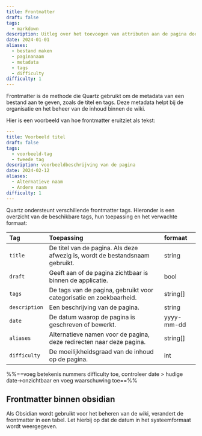 ```yaml
---
title: Frontmatter
draft: false
tags:
  - markdown
description: Uitleg over het toevoegen van attributen aan de pagina door middel van Frontmatter.
date: 2024-01-01
aliases:
  - bestand maken
  - paginanaam
  - metadata
  - tags
  - difficulty
difficulty: 1
---
```

Frontmatter is de methode die Quartz gebruikt om de metadata van een bestand aan te geven, zoals de titel en tags. Deze metadata helpt bij de organisatie en het beheer van de inhoud binnen de wiki.

Hier is een voorbeeld van hoe frontmatter eruitziet als tekst:

```yaml
---
title: Voorbeeld titel
draft: false
tags:
  - voorbeeld-tag
  - tweede tag
description: voorbeeldbeschrijving van de pagina
date: 2024-02-12
aliases: 
  - Alternatieve naam
  - Andere naam
difficulty: 1
---
```

Quartz ondersteunt verschillende frontmatter tags. Hieronder is een overzicht van de beschikbare tags, hun toepassing en het verwachte formaat:

| **Tag**       | **Toepassing**                                                               | **formaat** |
| :------------ | :--------------------------------------------------------------------------- | :---------- |
| `title`       | De titel van de pagina. Als deze afwezig is, wordt de bestandsnaam gebruikt. | string      |
| `draft`       | Geeft aan of de pagina zichtbaar is binnen de applicatie.                    | bool        |
| `tags`        | De tags van de pagina, gebruikt voor categorisatie en zoekbaarheid.          | string\[\]  |
| `description` | Een beschrijving van de pagina.                                              | string      |
| `date`        | De datum waarop de pagina is geschreven of bewerkt.                          | yyyy-mm-dd  |
| `aliases`     | Alternatieve namen voor de pagina, deze redirecten naar deze pagina.         | string\[\]  |
| `difficulty`  | De moeilijkheidsgraad van de inhoud op de pagina.                            | int         |
%%==voeg betekenis nummers difficulty toe, controleer date > hudige date->onzichtbaar en voeg waarschuwing toe==%%
## Frontmatter binnen obsidian

Als Obsidian wordt gebruikt voor het beheren van de wiki, verandert de frontmatter in een tabel. Let hierbij op dat de datum in het systeemformaat wordt weergegeven.
